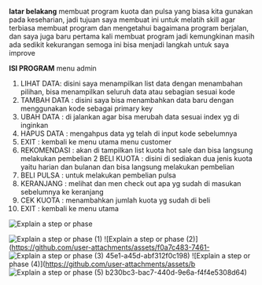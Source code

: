 **latar belakang**
membuat program kuota dan pulsa yang biasa kita gunakan pada keseharian,
jadi tujuan saya membuat ini untuk melatih skill agar terbiasa membuat program dan mengetahui bagaimana program berjalan, dan saya juga baru pertama kali membuat program
jadi kemungkinan masih ada sedikit kekurangan semoga ini bisa menjadi langkah untuk saya improve

**ISI PROGRAM**
menu admin
1. LIHAT DATA: disini saya menampilkan list data dengan menambahan pilihan, bisa menampilkan seluruh data atau sebagian sesuai kode
2. TAMBAH DATA : disini saya bisa menambahkan data baru dengan menggunakan kode sebagai primary key
3. UBAH DATA : di jalankan agar bisa merubah data sesuai index yg di inginkan
4. HAPUS DATA : mengahpus data yg telah di input kode sebelumnya
5. EXIT : kembali ke menu utama
menu customer
1. REKOMENDASI : akan di tampilkan list kuota hot sale dan bisa langsung melakukan pembelian
2 BELI KUOTA : disini di sediakan dua jenis kuota yaitu harian dan bulanan dan bisa langsung melakukan pembelian
3. BELI PULSA : untuk melakukan pembelian pulsa
4. KERANJANG : melihat dan men check out apa yg sudah di masukan sebelumnya ke keranjang
5. CEK KUOTA : menambahkan jumlah kuota yg sudah di beli
6. EXIT : kembali ke menu utama 

![Explain a step or phase](https://github.com/user-attachments/assets/08b470de-a726-4f0a-b438-2d01d5d0eae6)

![Explain a step or phase (1)](https://github.com/user-attachments/assets/8ca6c813-8ecb-4a78-a591-4646f26771a9)
![Explain a step or phase (2)](https://github.com/user-attachments/assets/f0a7c483-7461-
![Explain a step or phase (3)](https://github.com/user-attachments/assets/f44da8c1-f815-4039-8797-6f691a3992d0)
45e1-a45d-abf312f0c198)
![Explain a step or phase (4)](https://github.com/user-attachments/assets/b
![Explain a step or phase (5)](https://github.com/user-attachments/assets/3d0afb6c-236f-46bc-9783-f82f230b2b55)
b230bc3-bac7-440d-9e6a-f4f4e5308d64)

